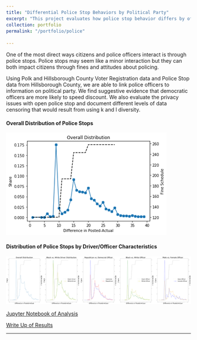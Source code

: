 ```yaml
---
title: "Differential Police Stop Behaviors by Political Party"
excerpt: "This project evaluates how police stop behavior differs by officer political party and suggests different privacy considerations to protect officer and civilian privacy "
collection: portfolio
permalink: "/portfolio/police"

---
```


One of the most direct ways citizens and police officers interact is through police stops. Police stops may seem like a minor interaction but they can both impact citizens through fines and attitudes about policing.

Using Polk and Hillsborough County Voter Registration data and Police Stop data from Hillsborough County, we are able to link police officers to information on political party. We find suggestive evidence that democratic officers are more likely to speed discount. We also evaluate the privacy issues with open police stop and document different levels of data censoring that would result from using k and l diversity. 


#### Overall Distribution of Police Stops 

![Distribution of Police Stops](Overall_Dist.png)


#### Distribution of Police Stops by Driver/Officer Characteristics 

![Distribution of Police Stops by Characteristics](Officer_Dist.png)



[Jupyter Notebook of Analysis](https://github.com/awickett/APCOMP221/blob/master/APCOMP221_Final_redacted.ipynb/)

[Write Up of Results](https://github.com/awickett/APCOMP221/blob/master/FinalAPI221.pdf)

---


